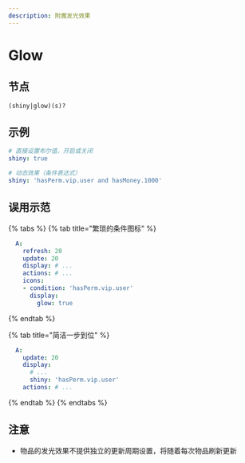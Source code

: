 ```yaml
---
description: 附魔发光效果
---
```


# Glow

## 节点

```text
(shiny|glow)(s)?
```

## 示例

```yaml
# 直接设置布尔值，开启或关闭
shiny: true

# 动态效果（条件表达式）
shiny: 'hasPerm.vip.user and hasMoney.1000'
```

## 误用示范

{% tabs %}
{% tab title="繁琐的条件图标" %}
```yaml
  A:
    refresh: 20
    update: 20
    display: # ...
    actions: # ...
    icons:
    - condition: 'hasPerm.vip.user'
      display:
        glow: true
```
{% endtab %}

{% tab title="简洁一步到位" %}
```yaml
  A:
    update: 20
    display:
      # ...
      shiny: 'hasPerm.vip.user'
    actions: # ...
```
{% endtab %}
{% endtabs %}

## 注意

* 物品的发光效果不提供独立的更新周期设置，将随着每次物品刷新更新

